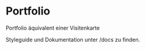 # Portfolio
Portfolio äquivalent einer Visitenkarte

Styleguide und Dokumentation unter /docs zu finden. 

